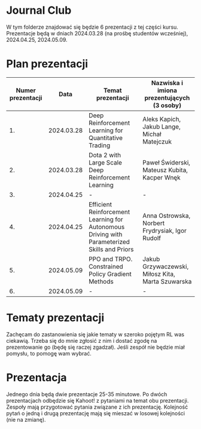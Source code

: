 # Journal Club

W tym folderze znajdować się będzie 6 prezentacji z tej części kursu. Prezentacje będą w dniach 2024.03.28 (na prośbę studentów wcześniej), 2024.04.25, 2024.05.09.

# Plan prezentacji

|        Numer prezentacji        |Data                          |Temat prezentacji                         | Nazwiska i imiona prezentujących (3 osoby) |
|--------------|-------------------------------|-----------------------------|-------------------|
|1.|2024.03.28| Deep Reinforcement Learning for Quantitative Trading | Aleks Kapich, Jakub Lange, Michał Matejczuk |
|2.|2024.03.28| Dota 2 with Large Scale Deep Reinforcement Learning | Paweł Świderski, Mateusz Kubita, Kacper Wnęk |
|3.|2024.04.25| - | - |
|4.|2024.04.25| Efficient Reinforcement Learning for Autonomous Driving with Parameterized Skills and Priors | Anna Ostrowska, Norbert Frydrysiak, Igor Rudolf |
|5.|2024.05.09| PPO and TRPO. Constrained Policy Gradient Methods | Jakub Grzywaczewski, Miłosz Kita, Marta Szuwarska |
|6.|2024.05.09| - | - |

# Tematy prezentacji

Zachęcam do zastanowienia się jakie tematy w szeroko pojętym RL was ciekawią. Trzeba się do mnie zgłosić z nim i dostać zgodę na prezentowanie go (będę się raczej zgadzał). Jeśli zespół nie będzie miał pomysłu, to pomogę wam wybrać.

# Prezentacja

Jednego dnia będą dwie prezentacje 25-35 minutowe. Po dwóch prezentacjach odbędzie się Kahoot! z pytaniami na temat obu prezentacji. Zespoły mają przygotować pytania związane z ich prezentację. Kolejność pytań o jedną i drugą prezentację mają się mieszać w losowej kolejności (nie na zmianę).
